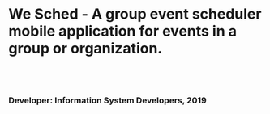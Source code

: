 <h1>We Sched - A group event scheduler mobile application for events in a group or organization.</h1>
<br><br>
<h3>Developer: Information System Developers, 2019</h3>